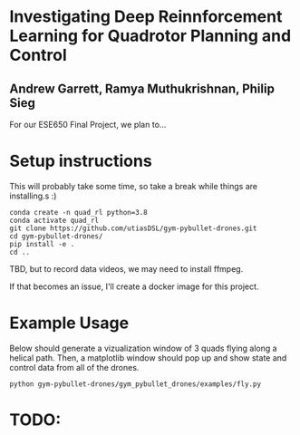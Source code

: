 # Investigating Deep Reinnforcement Learning for Quadrotor Planning and Control

## Andrew Garrett, Ramya Muthukrishnan, Philip Sieg

For our ESE650 Final Project, we plan to...

# Setup instructions

This will probably take some time, so take a break while things are installing.s :)

```
conda create -n quad_rl python=3.8
conda activate quad_rl
git clone https://github.com/utiasDSL/gym-pybullet-drones.git
cd gym-pybullet-drones/
pip install -e .
cd ..
```

TBD, but to record data videos, we may need to install ffmpeg.

If that becomes an issue, I'll create a docker image for this project.

# Example Usage

Below should generate a vizualization window of 3 quads flying along a helical path.  Then, a matplotlib window should pop up and show state and control data from all of the drones.

```
python gym-pybullet-drones/gym_pybullet_drones/examples/fly.py
```

# TODO:
